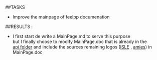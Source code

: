 ##TASKS   
- Improve the mainpage of feelpp documenation   

##RESULTS :   
- I first start de write a MainPage.md  to serve this purpose    
  but I finally choose to modify MainPage.doc that is already in the   
  [api folder](https://github.com/wkyoshe/feelpp/tree/develop/doc/api) and include the sources remaining logos ([ISLE](http://www.feelpp.org/docs/master/logo_isle.jpeg) ,
  [amies](http://www.feelpp.org/docs/master/logo_amies.png)) in MainPage.doc
